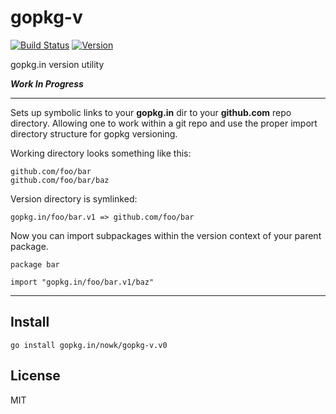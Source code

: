 # gopkg-v

[![Build Status](https://travis-ci.org/nowk/gopkg-v.svg?branch=master)](https://travis-ci.org/nowk/gopkg-v)
[![Version](https://img.shields.io/badge/work-in--progress-orange.svg?style=flat)](https://github.com/nowk/gopkg-v)

<!-- [![GoDoc](https://godoc.org/gopkg.in/nowk/gopkg-v.v0?status.svg)](http://godoc.org/gopkg.in/nowk/gopkg-v.v0) -->

gopkg.in version utility

__*Work In Progress*__

---

Sets up symbolic links to your __gopkg.in__ dir to your __github.com__ repo directory. Allowing one to work within a git repo and use the proper import directory structure for gopkg versioning.

Working directory looks something like this:

    github.com/foo/bar
    github.com/foo/bar/baz

Version directory is symlinked:

    gopkg.in/foo/bar.v1 => github.com/foo/bar

Now you can import subpackages within the version context of your parent package.

    package bar

    import "gopkg.in/foo/bar.v1/baz"

---

## Install

    go install gopkg.in/nowk/gopkg-v.v0

## License

MIT

